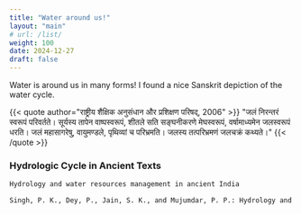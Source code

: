 ```yaml
---
title: "Water around us!"
layout: "main"
# url: /list/
weight: 100
date: 2024-12-27
draft: false
---
```


Water is around us in many forms! I found a nice Sanskrit depiction of the water cycle.

{{< quote author="राष्ट्रीय शैक्षिक अनुसंधान और प्रशिक्षण परिषद्, 2006" >}}
"जलं निरन्तरं स्वरूपं परिवर्तते। सूर्यस्य तापेन वाष्पस्वरूपं, शीतले सति सङ्घनीकरणे मेघस्वरूपं, वर्षामाध्यमेन जलस्वरूपं धरति। जलं महासागरेषु, वायुमण्डले, पृथिव्यां च परिभ्रमति। जलस्य तत्परिभ्रमणं जलचक्रं कथ्यते।"
{{< /quote >}}


### Hydrologic Cycle in Ancient Texts



```txt
Hydrology and water resources management in ancient India

Singh, P. K., Dey, P., Jain, S. K., and Mujumdar, P. P.: Hydrology and water resources management in ancient India, Hydrol. Earth Syst. Sci., 24, 4691–4707, https://doi.org/10.5194/hess-24-4691-2020, 2020
```
